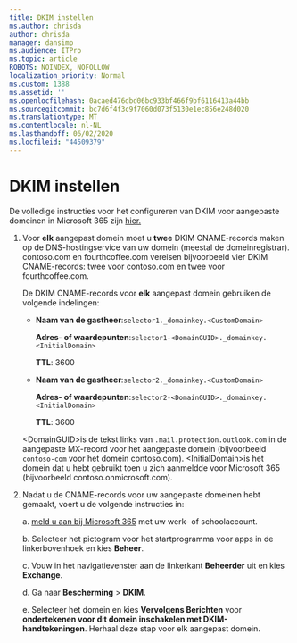 ```yaml
---
title: DKIM instellen
ms.author: chrisda
author: chrisda
manager: dansimp
ms.audience: ITPro
ms.topic: article
ROBOTS: NOINDEX, NOFOLLOW
localization_priority: Normal
ms.custom: 1388
ms.assetid: ''
ms.openlocfilehash: 0acaed476dbd06bc933bf466f9bf6116413a44bb
ms.sourcegitcommit: bc7d6f4f3c9f7060d073f5130e1ec856e248d020
ms.translationtype: MT
ms.contentlocale: nl-NL
ms.lasthandoff: 06/02/2020
ms.locfileid: "44509379"
---
```

# <a name="setup-dkim"></a>DKIM instellen

De volledige instructies voor het configureren van DKIM voor aangepaste domeinen in Microsoft 365 zijn [hier.](https://docs.microsoft.com/microsoft-365/security/office-365-security/use-dkim-to-validate-outbound-email#steps-you-need-to-do-to-manually-set-up-dkim)

1. Voor **elk** aangepast domein moet u **twee** DKIM CNAME-records maken op de DNS-hostingservice van uw domein (meestal de domeinregistrar). contoso.com en fourthcoffee.com vereisen bijvoorbeeld vier DKIM CNAME-records: twee voor contoso.com en twee voor fourthcoffee.com.

   De DKIM CNAME-records voor **elk** aangepast domein gebruiken de volgende indelingen:

   - **Naam van de gastheer**:`selector1._domainkey.<CustomDomain>`

     **Adres- of waardepunten**:`selector1-<DomainGUID>._domainkey.<InitialDomain>`

     **TTL**: 3600

   - **Naam van de gastheer**:`selector2._domainkey.<CustomDomain>`

     **Adres- of waardepunten**:`selector2-<DomainGUID>._domainkey.<InitialDomain>`

     **TTL**: 3600

   \<DomainGUID\>is de tekst links van `.mail.protection.outlook.com` in de aangepaste MX-record voor het aangepaste domein (bijvoorbeeld `contoso-com` voor het domein contoso.com). \<InitialDomain\>is het domein dat u hebt gebruikt toen u zich aanmeldde voor Microsoft 365 (bijvoorbeeld contoso.onmicrosoft.com).

2. Nadat u de CNAME-records voor uw aangepaste domeinen hebt gemaakt, voert u de volgende instructies in:

   a. [meld u aan bij Microsoft 365](https://support.office.microsoft.com/article/e9eb7d51-5430-4929-91ab-6157c5a050b4) met uw werk- of schoolaccount.

   b. Selecteer het pictogram voor het startprogramma voor apps in de linkerbovenhoek en kies **Beheer**.

   c. Vouw in het navigatievenster aan de linkerkant **Beheerder** uit en kies **Exchange**.

   d. Ga naar **Bescherming**  >  **DKIM**.

   e. Selecteer het domein en kies **Vervolgens Berichten** voor **ondertekenen voor dit domein inschakelen met DKIM-handtekeningen**. Herhaal deze stap voor elk aangepast domein.
